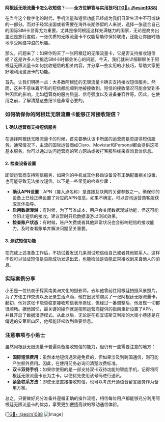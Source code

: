 **阿根廷无限流量卡怎么收短信？——全方位解答与实用技巧[[TG💪+ @esim1088](https://t.me/s/esim1088)]**

在当今这个数字化的时代，手机流量和短信功能已经成为我们日常生活中不可或缺的一部分。而对于经常出国或者需要在海外长期停留的人来说，选择一张适合自己的国际SIM卡显得尤为重要。尤其是像阿根廷这样充满魅力的国家，无论是商务出差还是旅行度假，一张优质的无限流量卡不仅能帮助你保持联络，还能让你随时随地享受网络冲浪的乐趣。

那么，问题来了：如果你购买了一张阿根廷的无限流量卡，它是否支持接收短信呢？这是许多人在挑选SIM卡时都会关心的问题。今天，我们就来详细聊聊关于阿根廷无限流量卡如何接收短信的相关内容，并分享一些实用的小技巧，帮助大家更好地利用这张卡的功能。

首先，让我们明确一点：大多数阿根廷的无限流量卡确实支持接收短信服务。然而，这并不意味着所有的短信都能顺利地被接收到。短信的接收情况可能会受到多种因素的影响，比如运营商的服务质量、信号强度以及设备兼容性等。因此，在使用之前，了解清楚这些细节是非常必要的。

### 如何确保你的阿根廷无限流量卡能够正常接收短信？

#### 1. 确认运营商支持短信服务

在选择阿根廷无限流量卡的时候，首先要确认该卡所属的运营商是否提供短信服务。通常情况下，主流的国际运营商如Claro、Movistar和Personal都会提供这项基本服务。你可以通过访问运营商的官方网站或拨打客服热线来查询具体信息。

#### 2. 检查设备设置

即使运营商支持短信服务，如果你的手机或其他移动设备没有正确配置相关设置，也可能导致无法接收短信。以下是一些常见的检查步骤：

- **确认APN设置**：APN（接入点名称）是连接互联网的关键参数之一。确保你的设备上已经正确设置了对应的APN信息。如果不确定，可以咨询运营商客服获取具体指导。
- **启用数据漫游**：有时候，为了节省成本，用户会关闭数据漫游功能，但这可能会阻止短信的接收。建议暂时开启数据漫游以测试效果。
- **检查账户状态**：有时候，账户欠费或者其他异常状况也会影响短信的接收能力。及时查看账单并解决问题至关重要。

#### 3. 测试短信功能

在完成上述准备工作后，不妨试着发送几条测试短信给自己或者其他联系人。这样不仅可以验证短信是否能成功发送出去，也能检验是否能正常接收到来自他人的消息。

### 实际案例分享

小王是一位热衷于探索南美洲文化的摄影师，去年他曾前往阿根廷拍摄风景照片。为了方便工作交流以及记录生活点滴，他在出发前购买了一张阿根廷无限流量卡。起初，他对这张卡能否稳定接收短信表示担忧，但经过一番调整后，他发现一切都很顺畅。据他回忆，最关键的操作就是按照运营商提供的指南重新设置了APN，并且开启了数据漫游模式。从此以后，无论是在布宜诺斯艾利斯的大街小巷还是在偏远的安第斯山区，他都能轻松收到重要信息。

### 注意事项与小贴士

虽然阿根廷无限流量卡普遍具备接收短信的能力，但仍有一些需要注意的地方：

- **国际短信费用**：虽然本地短信通常是免费的，但如果涉及到跨国通信，则可能产生额外费用。因此，在使用前务必询问清楚收费标准。
- **双卡双待手机**：如果你使用的是一部支持双卡双待功能的智能手机，记得将阿根廷无限流量卡设为主卡，以便优先使用该号码进行通讯。
- **紧急联系方法**：即使无法直接接收短信，也可以考虑开通语音留言服务作为备用方案。

总之，只要做好充分准备并遵循正确的操作流程，相信每位用户都能够充分利用阿根廷无限流量卡的优势，享受更加便捷高效的移动通信体验。

[[TG💪+ @esim1088](https://t.me/s/esim1088) ![Image](https://i.postimg.cc/4NQfJmqS/Snipaste-2025-05-13-00-14-12.png)]